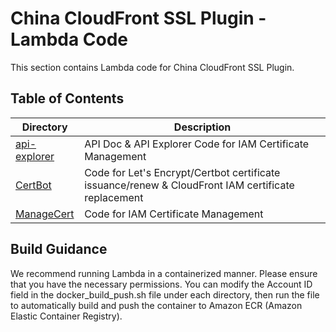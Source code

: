 # China CloudFront SSL Plugin - Lambda Code

This section contains Lambda code for China CloudFront SSL Plugin.


## Table of Contents
| Directory                       | Description                                                                                        |
|---------------------------------|----------------------------------------------------------------------------------------------------|
| [api-explorer](./api-explorer/) | API Doc & API Explorer Code for IAM Certificate Management                                         |
| [CertBot](./lambda/)            | Code for Let's Encrypt/Certbot certificate issuance/renew & CloudFront IAM certificate replacement |
| [ManageCert](./ManageCert/)     | Code for IAM Certificate Management                                                                |


## Build Guidance

We recommend running Lambda in a containerized manner. Please ensure that you have the necessary permissions. You can modify the Account ID field in the docker_build_push.sh file under each directory, then run the file to automatically build and push the container to Amazon ECR (Amazon Elastic Container Registry).